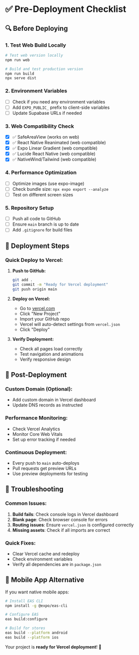 # ✅ Pre-Deployment Checklist

## 🔍 **Before Deploying**

### **1. Test Web Build Locally**
```bash
# Test web version locally
npm run web

# Build and test production version
npm run build
npx serve dist
```

### **2. Environment Variables**
- [ ] Check if you need any environment variables
- [ ] Add `EXPO_PUBLIC_` prefix to client-side variables
- [ ] Update Supabase URLs if needed

### **3. Web Compatibility Check**
- [x] ✅ SafeAreaView (works on web)
- [x] ✅ React Native Reanimated (web compatible)
- [x] ✅ Expo Linear Gradient (web compatible)
- [x] ✅ Lucide React Native (web compatible)
- [x] ✅ NativeWind/Tailwind (web compatible)

### **4. Performance Optimization**
- [ ] Optimize images (use expo-image)
- [ ] Check bundle size: `npx expo export --analyze`
- [ ] Test on different screen sizes

### **5. Repository Setup**
- [ ] Push all code to GitHub
- [ ] Ensure `main` branch is up to date
- [ ] Add `.gitignore` for build files

## 🚀 **Deployment Steps**

### **Quick Deploy to Vercel:**

1. **Push to GitHub:**
   ```bash
   git add .
   git commit -m "Ready for Vercel deployment"
   git push origin main
   ```

2. **Deploy on Vercel:**
   - Go to [vercel.com](https://vercel.com)
   - Click "New Project"
   - Import your GitHub repo
   - Vercel will auto-detect settings from `vercel.json`
   - Click "Deploy"

3. **Verify Deployment:**
   - Check all pages load correctly
   - Test navigation and animations
   - Verify responsive design

## 🔧 **Post-Deployment**

### **Custom Domain (Optional):**
- Add custom domain in Vercel dashboard
- Update DNS records as instructed

### **Performance Monitoring:**
- Check Vercel Analytics
- Monitor Core Web Vitals
- Set up error tracking if needed

### **Continuous Deployment:**
- Every push to `main` auto-deploys
- Pull requests get preview URLs
- Use preview deployments for testing

## 🚨 **Troubleshooting**

### **Common Issues:**
1. **Build fails**: Check console logs in Vercel dashboard
2. **Blank page**: Check browser console for errors
3. **Routing issues**: Ensure `vercel.json` is configured correctly
4. **Missing assets**: Check if all imports are correct

### **Quick Fixes:**
- Clear Vercel cache and redeploy
- Check environment variables
- Verify all dependencies are in `package.json`

## 📱 **Mobile App Alternative**

If you want native mobile apps:
```bash
# Install EAS CLI
npm install -g @expo/eas-cli

# Configure EAS
eas build:configure

# Build for stores
eas build --platform android
eas build --platform ios
```

Your project is **ready for Vercel deployment**! 🎉